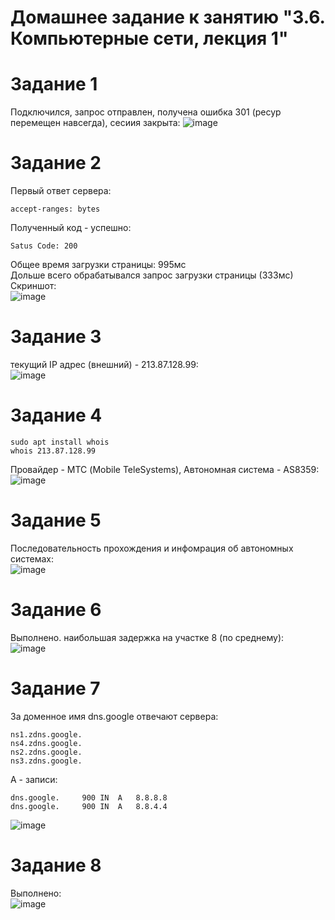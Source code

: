 # Домашнее задание к занятию "3.6. Компьютерные сети, лекция 1"
# Задание 1
Подключился, запрос отправлен, получена ошибка 301 (ресур перемещен навсегда), сесиия закрыта:
![image](https://user-images.githubusercontent.com/22905019/144558686-0423e802-7575-42c6-a56e-4da8a610962d.png)  
# Задание 2
Первый ответ сервера:
~~~
accept-ranges: bytes
~~~
Полученный код - успешно:  
~~~
Satus Code: 200
~~~
Общее время загрузки страницы: 995мс  
Дольше всего обрабатывался запрос загрузки страницы (333мс)  
Скриншот:  
![image](https://user-images.githubusercontent.com/22905019/144561686-10f8827f-62de-4f00-9653-70759d774e92.png)  
# Задание 3
текущий IP адрес (внешний) - 213.87.128.99:  
![image](https://user-images.githubusercontent.com/22905019/144977263-87171d86-b6e5-4e7c-978d-ec0f1e3c7440.png)
# Задание 4
~~~
sudo apt install whois
whois 213.87.128.99
~~~
Провайдер - МТС (Mobile TeleSystems), Автономная система -  AS8359:  
![image](https://user-images.githubusercontent.com/22905019/144979673-487f13ba-53a5-42b6-be59-a2e63543f88f.png)
# Задание 5
Последовательность прохождения и инфомрация об автономных системах:  
![image](https://user-images.githubusercontent.com/22905019/144981081-e8ab4c46-3a30-4e55-90b1-cc4afc57303f.png)
# Задание 6
Выполнено. наибольшая задержка на участке 8 (по среднему):  
![image](https://user-images.githubusercontent.com/22905019/144986558-e5a1515e-4a70-453f-9302-1a77e4cdc435.png)
# Задание 7
За доменное имя dns.google отвечают сервера:  
~~~
ns1.zdns.google.
ns4.zdns.google.
ns2.zdns.google.
ns3.zdns.google.
~~~
A - записи:
~~~
dns.google.		900	IN	A	8.8.8.8
dns.google.		900	IN	A	8.8.4.4
~~~
![image](https://user-images.githubusercontent.com/22905019/144988349-a6db22a6-2ec0-4f79-b820-e2abc0c96e29.png)  

# Задание 8
Выполнено:  
![image](https://user-images.githubusercontent.com/22905019/144989471-e623eb66-b589-4900-9f51-10d8795755ed.png)  
